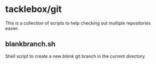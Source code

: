 # tacklebox/git

This is a collection of scripts to help checking out multiple repositories easier.

## blankbranch.sh

Shell script to create a new *blank* git branch in the current
directory.
